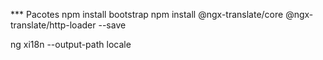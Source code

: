*** Pacotes
npm install bootstrap
npm install @ngx-translate/core @ngx-translate/http-loader --save

ng xi18n --output-path locale
